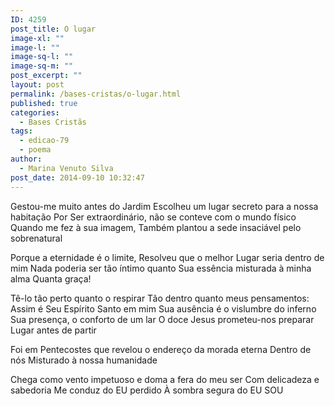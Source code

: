 ```yaml
---
ID: 4259
post_title: O lugar
image-xl: ""
image-l: ""
image-sq-l: ""
image-sq-m: ""
post_excerpt: ""
layout: post
permalink: /bases-cristas/o-lugar.html
published: true
categories:
  - Bases Cristãs
tags:
  - edicao-79
  - poema
author:
  - Marina Venuto Silva
post_date: 2014-09-10 10:32:47
---
```

Gestou-me muito antes do Jardim
Escolheu um lugar secreto para a nossa habitação
Por Ser extraordinário, não se conteve com o mundo físico
Quando me fez à sua imagem,
Também plantou a sede insaciável pelo sobrenatural

Porque a eternidade é o limite,
Resolveu que o melhor Lugar seria dentro de mim
Nada poderia ser tão íntimo quanto Sua essência misturada à minha alma
Quanta graça!

Tê-lo tão perto quanto o respirar
Tão dentro quanto meus pensamentos:
Assim é Seu Espírito Santo em mim
Sua ausência é o vislumbre do inferno
Sua presença, o conforto de um lar
O doce Jesus prometeu-nos preparar Lugar antes de partir

Foi em Pentecostes que revelou o endereço da morada eterna
Dentro de nós
Misturado à nossa humanidade

Chega como vento impetuoso e doma a fera do meu ser
Com delicadeza e sabedoria
Me conduz do EU perdido
À sombra segura do EU SOU